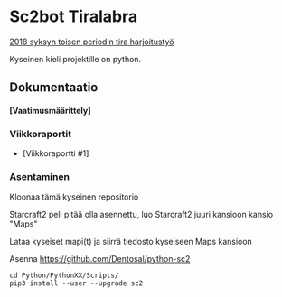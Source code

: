 # Sc2bot Tiralabra

[2018 syksyn toisen periodin tira harjoitustyö](https://github.com/tiralabra/2018-2)

Kyseinen kieli projektille on python. 

## Dokumentaatio

#### [Vaatimusmäärittely]

### Viikkoraportit

* [Viikkoraportti #1]

### Asentaminen

Kloonaa tämä kyseinen repositorio

Starcraft2 peli pitää olla asennettu, luo Starcraft2 juuri kansioon kansio "Maps"

Lataa kyseiset mapi(t) ja siirrä tiedosto kyseiseen Maps kansioon 

Asenna https://github.com/Dentosal/python-sc2

```
cd Python/PythonXX/Scripts/
pip3 install --user --upgrade sc2

```
